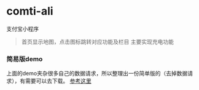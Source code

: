 # comti-ali
支付宝小程序
>首页显示地图，点击图标跳转对应功能及栏目
>主要实现充电功能

### 简易版demo
上面的demo夹杂很多自己的数据请求，所以整理出一份简单版的（去掉数据请求），有需要可以去下载。
[参考这里](https://download.csdn.net/download/g2526/10602505)